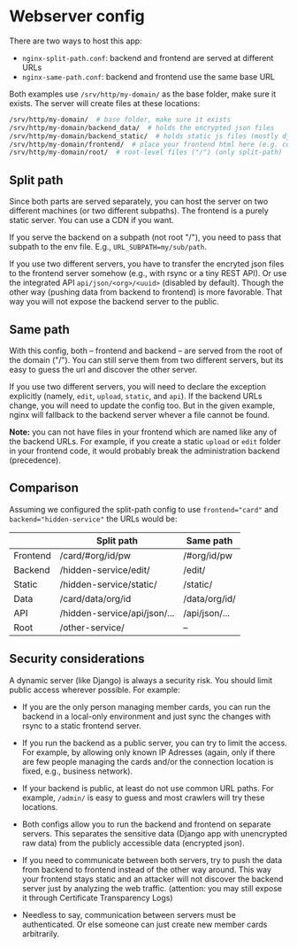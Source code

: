 # Webserver config

There are two ways to host this app:

- `nginx-split-path.conf`: backend and frontend are served at different URLs
- `nginx-same-path.conf`: backend and frontend use the same base URL

Both examples use `/srv/http/my-domain/` as the base folder, make sure it exists.
The server will create files at these locations:


```sh
/srv/http/my-domain/  # base folder, make sure it exists
/srv/http/my-domain/backend_data/  # holds the encrypted json files
/srv/http/my-domain/backend_static/  # holds static js files (mostly django admin)
/srv/http/my-domain/frontend/  # place your frontend html here (e.g. content of example-html)
/srv/http/my-domain/root/  # root-level files ("/") (only split-path)
```


## Split path

Since both parts are served separately, you can host the server on two different machines (or two different subpaths). The frontend is a purely static server. You can use a CDN if you want.

If you serve the backend on a subpath (not root "/"), you need to pass that subpath to the env file. E.g., `URL_SUBPATH=my/sub/path`.

If you use two different servers, you have to transfer the encryted json files to the frontend server somehow (e.g., with rsync or a tiny REST API). Or use the integrated API `api/json/<org>/<uuid>` (disabled by default). Though the other way (pushing data from backend to frontend) is more favorable. That way you will not expose the backend server to the public.


## Same path

With this config, both – frontend and backend – are served from the root of the domain ("/"). You can still serve them from two different servers, but its easy to guess the url and discover the other server.

If you use two different servers, you will need to declare the exception explicitly (namely, `edit`, `upload`, `static`, and `api`). If the backend URLs change, you will need to update the config too. But in the given example, nginx will fallback to the backend server whever a file cannot be found.

**Note:** you can not have files in your frontend which are named like any of the backend URLs. For example, if you create a static `upload` or `edit` folder in your frontend code, it would probably break the administration backend (precedence).


## Comparison

Assuming we configured the split-path config to use `frontend="card"` and `backend="hidden-service"` the URLs would be:


|        | Split path                   | Same path     |
|--------|------------------------------|---------------|
|Frontend| /card/#org/id/pw             | /#org/id/pw   |
|Backend | /hidden-service/edit/        | /edit/        |
|Static  | /hidden-service/static/      | /static/      |
|Data    | /card/data/org/id            | /data/org/id/ |
|API     | /hidden-service/api/json/... | /api/json/... |
|Root    | /other-service/              | –             |


## Security considerations

A dynamic server (like Django) is always a security risk. You should limit public access wherever possible. For example:

- If you are the only person managing member cards, you can run the backend in a local-only environment and just sync the changes with rsync to a static frontend server.

- If you run the backend as a public server, you can try to limit the access. For example, by allowing only known IP Adresses (again, only if there are few people managing the cards and/or the connection location is fixed, e.g., business network).

- If your backend is public, at least do not use common URL paths. For example, `/admin/` is easy to guess and most crawlers will try these locations.

- Both configs allow you to run the backend and frontend on separate servers. This separates the sensitive data (Django app with unencrypted raw data) from the publicly accessible data (encrypted json).

- If you need to communicate between both servers, try to push the data from backend to frontend instead of the other way around. This way your frontend stays static and an attacker will not discover the backend server just by analyzing the web traffic. (attention: you may still expose it through Certificate Transparency Logs)

- Needless to say, communication between servers must be authenticated. Or else someone can just create new member cards arbitrarily.

